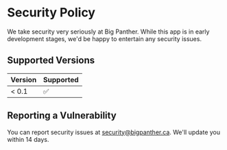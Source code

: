 # Security Policy

We take security very seriously at Big Panther. While this app is in early development stages, we'd be happy to entertain any security issues.

## Supported Versions


| Version | Supported          |
| ------- | ------------------ |
| < 0.1  | :white_check_mark:  |

## Reporting a Vulnerability

You can report security issues at security@bigpanther.ca.
We'll update you within 14 days.

